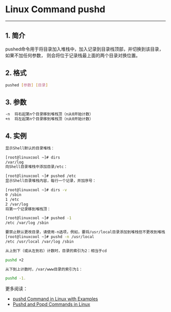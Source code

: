 #  Linux Command pushd



---
## 1. 简介
pushed命令用于将目录加入堆栈中，加入记录到目录栈顶部，并切换到该目录，如果不加任何参数， 则会将位于记录栈最上面的两个目录对换位置。
## 2. 格式

```bash
pushed [参数] [目录]
```
## 3. 参数

```bash
-n	将右起第n个目录移到堆栈顶（n从0开始计数）
+n	将左起第n个目录移到堆栈顶（n从0开始计数）
```
## 4. 实例

```bash
显示Shell默认的目录堆栈：

[root@linuxcool ~]# dirs
/var/log
向Shell目录堆栈中添加目录/etc：

[root@linuxcool ~]# pushed /etc
显示Shell目录堆栈内容，每行一个记录，并加序号：

[root@linuxcool ~]# dirs -v
0 /sbin
1 /etc
2 /var/log
将第一个记录移到堆栈顶：

[root@linuxcool ~]# pushed -1
/etc /var/log /sbin

要禁止默认更改目录，请使用-n选项，例如，要将/usr/local目录添加到堆栈但不更改到堆栈
[root@linuxcool ~]# pushd -n /usr/local
/etc /usr/local /var/log /sbin

从上到下（或从左到右）计数时，目录的索引为2：相当于cd

pushd +2

从下到上计数时，/var/www目录的索引为1：

pushd -1.

```
更多阅读：

 - [pushd Command in Linux with Examples](https://www.geeksforgeeks.org/pushd-command-in-linux-with-examples/)
 - [Pushd and Popd Commands in Linux](https://linuxize.com/post/popd-and-pushd-commands-in-linux/)

